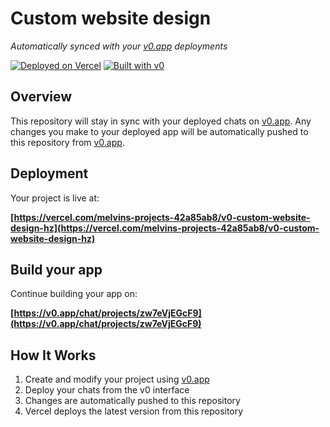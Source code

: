 # Custom website design

*Automatically synced with your [v0.app](https://v0.app) deployments*

[![Deployed on Vercel](https://img.shields.io/badge/Deployed%20on-Vercel-black?style=for-the-badge&logo=vercel)](https://vercel.com/melvins-projects-42a85ab8/v0-custom-website-design-hz)
[![Built with v0](https://img.shields.io/badge/Built%20with-v0.app-black?style=for-the-badge)](https://v0.app/chat/projects/zw7eVjEGcF9)

## Overview

This repository will stay in sync with your deployed chats on [v0.app](https://v0.app).
Any changes you make to your deployed app will be automatically pushed to this repository from [v0.app](https://v0.app).

## Deployment

Your project is live at:

**[https://vercel.com/melvins-projects-42a85ab8/v0-custom-website-design-hz](https://vercel.com/melvins-projects-42a85ab8/v0-custom-website-design-hz)**

## Build your app

Continue building your app on:

**[https://v0.app/chat/projects/zw7eVjEGcF9](https://v0.app/chat/projects/zw7eVjEGcF9)**

## How It Works

1. Create and modify your project using [v0.app](https://v0.app)
2. Deploy your chats from the v0 interface
3. Changes are automatically pushed to this repository
4. Vercel deploys the latest version from this repository
